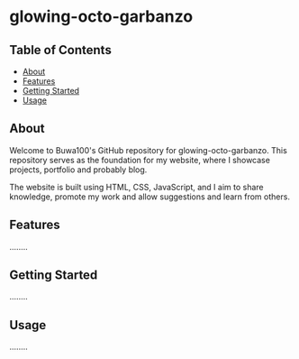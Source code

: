 # glowing-octo-garbanzo

## Table of Contents
- [About](#about)
- [Features](#features)
- [Getting Started](#getting-started)
- [Usage](#usage)

## About
Welcome to Buwa100's GitHub repository for glowing-octo-garbanzo. This repository serves as the foundation for my website, where I showcase projects, portfolio and probably blog.

The website is built using HTML, CSS, JavaScript, and I aim to share knowledge, promote my work and allow suggestions and learn from others.

## Features
........

## Getting Started
........

## Usage
........
